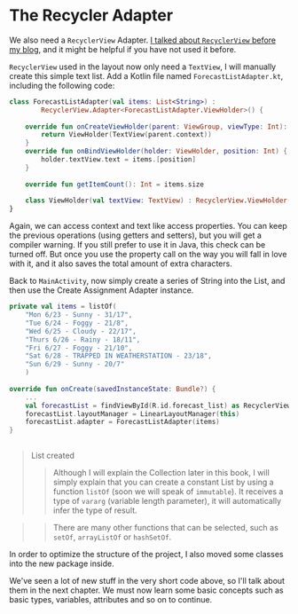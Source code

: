 # The Recycler Adapter

We also need a `RecyclerView` Adapter. [I talked about `RecyclerView` before my blog], and it might be helpful if you have not used it before.

`RecyclerView` used in the layout now only need a `TextView`, I will manually create this simple text list. Add a Kotlin file named `ForecastListAdapter.kt`, including the following code:
```kotlin
class ForecastListAdapter(val items: List<String>) :
        RecyclerView.Adapter<ForecastListAdapter.ViewHolder>() {
        
    override fun onCreateViewHolder(parent: ViewGroup, viewType: Int): ViewHolder {
        return ViewHolder(TextView(parent.context))
    }
    override fun onBindViewHolder(holder: ViewHolder, position: Int) {
        holder.textView.text = items.[position]
    }
    
    override fun getItemCount(): Int = items.size
    
    class ViewHolder(val textView: TextView) : RecyclerView.ViewHolder(textView)
}
```

Again, we can access context and text like access properties. You can keep the previous operations (using getters and setters), but you will get a compiler warning. If you still prefer to use it in Java, this check can be turned off. But once you use the property call on the way you will fall in love with it, and it also saves the total amount of extra characters.

Back to `MainActivity`, now simply create a series of String into the List, and then use the Create Assignment Adapter instance.

```kotlin
private val items = listOf(
    "Mon 6/23 - Sunny - 31/17",
    "Tue 6/24 - Foggy - 21/8",
    "Wed 6/25 - Cloudy - 22/17",
    "Thurs 6/26 - Rainy - 18/11",
    "Fri 6/27 - Foggy - 21/10",
    "Sat 6/28 - TRAPPED IN WEATHERSTATION - 23/18",
    "Sun 6/29 - Sunny - 20/7"
    )
    
override fun onCreate(savedInstanceState: Bundle?) {
    ...
    val forecastList = findViewById(R.id.forecast_list) as RecyclerView
    forecastList.layoutManager = LinearLayoutManager(this) 
    forecastList.adapter = ForecastListAdapter(items)
}
    
```

>List created
>>Although I will explain the Collection later in this book, I will simply explain that you can create a constant List by using a function `listOf` (soon we will speak of `immutable`). It receives a type of `vararg` (variable length parameter), it will automatically infer the type of result.

>> There are many other functions that can be selected, such as `setOf`, `arrayListOf` or `hashSetOf`.

In order to optimize the structure of the project, I also moved some classes into the new package inside.

We've seen a lot of new stuff in the very short code above, so I'll talk about them in the next chapter. We must now learn some basic concepts such as basic types, variables, attributes and so on to continue.



[I talked about `RecyclerView` before my blog]: http://antonioleiva.com/recyclerview/
